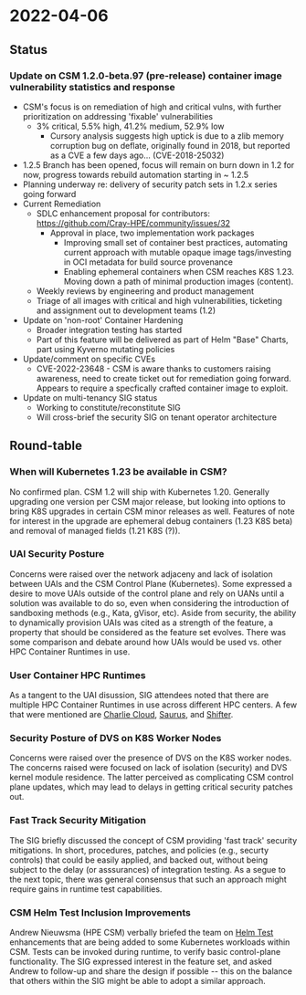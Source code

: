# 2022-04-06

## Status

### Update on CSM 1.2.0-beta.97 (pre-release) container image vulnerability statistics and response

* CSM's focus is on remediation of high and critical vulns, with further prioritization on addressing 'fixable' vulnerabilities
    * 3% critical, 5.5% high, 41.2% medium, 52.9% low
        * Cursory analysis suggests high uptick is due to a zlib memory corruption bug on deflate, originally found in 2018, but reported as a CVE a few days ago... (CVE-2018-25032)
* 1.2.5 Branch has been opened, focus will remain on burn down in 1.2 for now, progress towards rebuild automation starting in ~ 1.2.5
* Planning underway re: delivery of security patch sets in 1.2.x series going forward
* Current Remediation
    * SDLC enhancement proposal for contributors: https://github.com/Cray-HPE/community/issues/32
        * Approval in place, two implementation work packages
            * Improving small set of container best practices, automating current approach with mutable opaque image tags/investing in OCI metadata for build source provenance
            * Enabling ephemeral containers when CSM reaches K8S 1.23. Moving down a path of minimal production images (content).
    * Weekly reviews by engineering and product management
    * Triage of all images with critical and high vulnerabilities, ticketing and assignment out to development teams (1.2)
* Update on 'non-root' Container Hardening
    * Broader integration testing has started
    * Part of this feature will be delivered as part of Helm "Base" Charts, part using Kyverno mutating policies
* Update/comment on specific CVEs
    * CVE-2022-23648 - CSM is aware thanks to customers raising awareness, need to create ticket out for remediation going forward. Appears to require a specfically crafted container image to exploit. 
* Update on multi-tenancy SIG status
    * Working to constitute/reconstitute SIG
    * Will cross-brief the security SIG on tenant operator architecture

## Round-table

### When will Kubernetes 1.23 be available in CSM?

No confirmed plan. CSM 1.2 will ship with Kubernetes 1.20. Generally upgrading one version per CSM major release, but looking into options to bring K8S upgrades in certain CSM minor releases as well. Features of note for interest in the upgrade are ephemeral debug containers (1.23 K8S beta) and removal of managed fields (1.21 K8S (?)). 

### UAI Security Posture

Concerns were raised over the network adjaceny and lack of isolation between UAIs and the CSM Control Plane (Kubernetes). Some expressed a desire to move UAIs outside of the control plane and rely on UANs until a solution was available to do so, even when considering the introduction of sandboxing methods (e.g., Kata, gVisor, etc). Aside from security, the ability to dynamically provision UAIs was cited as a strength of the feature, a property that should be considered as the feature set evolves. There was some comparison and debate around how UAIs would be used vs. other HPC Container Runtimes in use.

### User Container HPC Runtimes

As a tangent to the UAI disussion, SIG attendees noted that there are multiple HPC Container Runtimes in use across different HPC centers. A few that were mentioned are [Charlie Cloud](https://github.com/hpc/charliecloud), [Saurus](https://sarus.readthedocs.io/en/stable/), and [Shifter](https://github.com/NERSC/shifter).

### Security Posture of DVS on K8S Worker Nodes

Concerns were raised over the presence of DVS on the K8S worker nodes. The concerns raised were focused on lack of isolation (security) and DVS kernel module residence. The latter perceived as complicating CSM control plane updates, which may lead to delays in getting critical security patches out. 

### Fast Track Security Mitigation

The SIG briefly discussed the concept of CSM providing 'fast track' security mitigations. In short, procedures, patches, and policies (e.g., securty controls) that could be easily applied, and backed out, without being subject to the delay (or asssurances) of integration testing. As a segue to the next topic, there was general consensus that such an approach might require gains in runtime test capabilities. 

### CSM Helm Test Inclusion Improvements

Andrew Nieuwsma (HPE CSM) verbally briefed the team on [Helm Test](https://helm.sh/docs/helm/helm_test/) enhancements that are being added to some Kubernetes workloads within CSM. Tests can be invoked during runtime, to verify basic control-plane functionality. The SIG expressed interest in the feature set, and asked Andrew to follow-up and share the design if possible -- this on the balance that others within the SIG might be able to adopt a similar approach. 